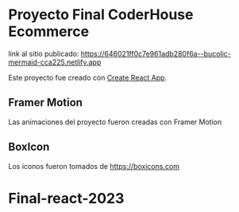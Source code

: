 # Proyecto Final CoderHouse Ecommerce

link al sitio publicado: https://646021ff0c7e961adb280f6a--bucolic-mermaid-cca225.netlify.app

Este proyecto fue creado con [Create React App](https://github.com/facebook/create-react-app).

## Framer Motion

Las animaciones del proyecto fueron creadas con Framer Motion

## BoxIcon

Los iconos fueron tomados de https://boxicons.com





# Final-react-2023
